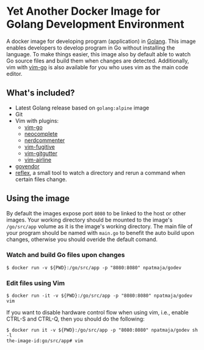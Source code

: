 # Yet Another Docker Image for Golang Development Environment
A docker image for developing program (application) in [Golang](https://golang.org/).
This image enables developers to develop program in Go without installing the language.
To make things easier, this image also by default able to watch Go source files and
build them when changes are detected. Additionally, vim with [vim-go](https://github.com/fatih/vim-go)
is also available for you who uses vim as the main code editor.

## What's included?
- Latest Golang release based on `golang:alpine` image
- Git
- Vim with plugins:
	- [vim-go](https://github.com/fatih/vim-go)
	- [neocomplete](https://github.com/Shougo/neocomplete.vim)
	- [nerdcommenter](https://github.com/scroolose/nerdcommenter)
	- [vim-fugitive](https://github.com/tpope/vim-fugitive)
	- [vim-gitgutter](https://github.com/vim-gitgutter)
	- [vim-airline](https://github.com/vim-airline)
- [govendor](https://github.com/kardianos/govendor)
- [reflex](https://github.com/cespare/reflex), a small tool to watch a directory and rerun a command when
  certain files change.

## Using the image
By default the images expose port `8080` to be linked to the host or other
images. Your working directory should be mounted to the image's `/go/src/app`
volume as it is the image's working directory. The main file of your program
should be named with `main.go` to benefit the auto build upon changes, otherwise
you should overide the default comand.

### Watch and build Go files upon changes
```
$ docker run -v ${PWD}:/go/src/app -p "8080:8080" npatmaja/godev
```

### Edit files using Vim
```
$ docker run -it -v ${PWD}:/go/src/app -p "8080:8080" npatmaja/godev vim
```
If you want to disable hardware control flow when using vim, i.e., enable
CTRL-S and CTRL-Q, then you should do the following:
```
$ docker run it -v ${PWD}:/go/src/app -p "8080:8080" npatmaja/godev sh -l
the-image-id:go/src/app# vim
```
